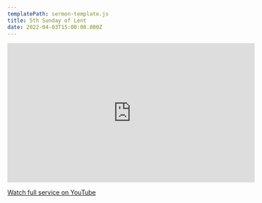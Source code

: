 ```yaml
---
templatePath: sermon-template.js
title: 5th Sunday of Lent
date: 2022-04-03T15:00:00.000Z
---
```

<iframe width="560" height="315" src="https://www.youtube.com/embed/NwDCMAWYhrc?t=1551" title="YouTube video player" frameborder="0" allow="accelerometer; autoplay; clipboard-write; encrypted-media; gyroscope; picture-in-picture" allowfullscreen></iframe>

[Watch full service on YouTube](https://youtu.be/NwDCMAWYhrc)